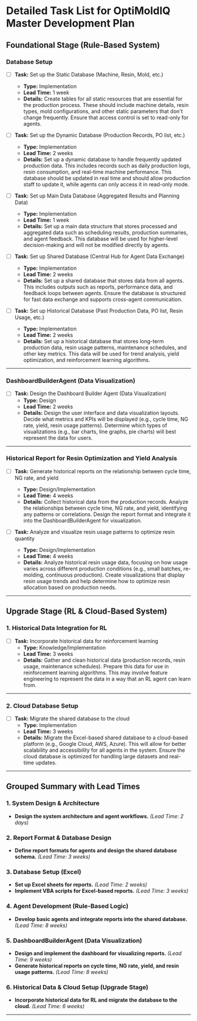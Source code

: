 # Detailed Task List for OptiMoldIQ Master Development Plan

## **Foundational Stage (Rule-Based System)**

### **Database Setup**

- [ ] **Task:** Set up the Static Database (Machine, Resin, Mold, etc.)
  - **Type:** Implementation
  - **Lead Time:** 1 week
  - **Details:** Create tables for all static resources that are essential for the production process. These should include machine details, resin types, mold configurations, and other static parameters that don't change frequently. Ensure that access control is set to read-only for agents.

- [ ] **Task:** Set up the Dynamic Database (Production Records, PO list, etc.)
  - **Type:** Implementation
  - **Lead Time:** 2 weeks
  - **Details:** Set up a dynamic database to handle frequently updated production data. This includes records such as daily production logs, resin consumption, and real-time machine performance. This database should be updated in real time and should allow production staff to update it, while agents can only access it in read-only mode.

- [ ] **Task:** Set up Main Data Database (Aggregated Results and Planning Data)
  - **Type:** Implementation
  - **Lead Time:** 1 week
  - **Details:** Set up a main data structure that stores processed and aggregated data such as scheduling results, production summaries, and agent feedback. This database will be used for higher-level decision-making and will not be modified directly by agents.

- [ ] **Task:** Set up Shared Database (Central Hub for Agent Data Exchange)
  - **Type:** Implementation
  - **Lead Time:** 2 weeks
  - **Details:** Set up a shared database that stores data from all agents. This includes outputs such as reports, performance data, and feedback loops between agents. Ensure the database is structured for fast data exchange and supports cross-agent communication.

- [ ] **Task:** Set up Historical Database (Past Production Data, PO list, Resin Usage, etc.)
  - **Type:** Implementation
  - **Lead Time:** 2 weeks
  - **Details:** Set up a historical database that stores long-term production data, resin usage patterns, maintenance schedules, and other key metrics. This data will be used for trend analysis, yield optimization, and reinforcement learning algorithms. 

---

### **DashboardBuilderAgent (Data Visualization)**

- [ ] **Task:** Design the Dashboard Builder Agent (Data Visualization)
  - **Type:** Design
  - **Lead Time:** 2 weeks
  - **Details:** Design the user interface and data visualization layouts. Decide what metrics and KPIs will be displayed (e.g., cycle time, NG rate, yield, resin usage patterns). Determine which types of visualizations (e.g., bar charts, line graphs, pie charts) will best represent the data for users.

---

### **Historical Report for Resin Optimization and Yield Analysis**

- [ ] **Task:** Generate historical reports on the relationship between cycle time, NG rate, and yield
  - **Type:** Design/Implementation
  - **Lead Time:** 4 weeks
  - **Details:** Collect historical data from the production records. Analyze the relationships between cycle time, NG rate, and yield, identifying any patterns or correlations. Design the report format and integrate it into the DashboardBuilderAgent for visualization.

- [ ] **Task:** Analyze and visualize resin usage patterns to optimize resin quantity
  - **Type:** Design/Implementation
  - **Lead Time:** 4 weeks
  - **Details:** Analyze historical resin usage data, focusing on how usage varies across different production conditions (e.g., small batches, re-molding, continuous production). Create visualizations that display resin usage trends and help determine how to optimize resin allocation based on production needs.

---

## **Upgrade Stage (RL & Cloud-Based System)**

### **1. Historical Data Integration for RL**

- [ ] **Task:** Incorporate historical data for reinforcement learning
  - **Type:** Knowledge/Implementation
  - **Lead Time:** 3 weeks
  - **Details:** Gather and clean historical data (production records, resin usage, maintenance schedules). Prepare this data for use in reinforcement learning algorithms. This may involve feature engineering to represent the data in a way that an RL agent can learn from.

---

### **2. Cloud Database Setup**

- [ ] **Task:** Migrate the shared database to the cloud
  - **Type:** Implementation
  - **Lead Time:** 3 weeks
  - **Details:** Migrate the Excel-based shared database to a cloud-based platform (e.g., Google Cloud, AWS, Azure). This will allow for better scalability and accessibility for all agents in the system. Ensure the cloud database is optimized for handling large datasets and real-time updates.

---

## **Grouped Summary with Lead Times**

### **1. System Design & Architecture**
- **Design the system architecture and agent workflows.** _(Lead Time: 2 days)_

### **2. Report Format & Database Design**
- **Define report formats for agents and design the shared database schema.** _(Lead Time: 3 weeks)_

### **3. Database Setup (Excel)**
- **Set up Excel sheets for reports.** _(Lead Time: 2 weeks)_
- **Implement VBA scripts for Excel-based reports.** _(Lead Time: 3 weeks)_

### **4. Agent Development (Rule-Based Logic)**
- **Develop basic agents and integrate reports into the shared database.** _(Lead Time: 8 weeks)_

### **5. DashboardBuilderAgent (Data Visualization)**
- **Design and implement the dashboard for visualizing reports.** _(Lead Time: 9 weeks)_
- **Generate historical reports on cycle time, NG rate, yield, and resin usage patterns.** _(Lead Time: 8 weeks)_

### **6. Historical Data & Cloud Setup (Upgrade Stage)**
- **Incorporate historical data for RL and migrate the database to the cloud.** _(Lead Time: 6 weeks)_

---
